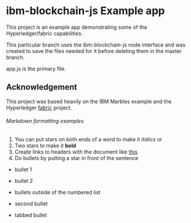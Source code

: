 # ibm-blockchain-js Example app

This project is an example app demonstrating some of the Hyperledger/fabric
capabilities.

This particular branch uses the ibm-blockchain-js node interface and was created
to save the files needed for it before deleting them in the master branch.

app.js is the primary file.


## Acknowledgement
This project was based heavily on the IBM Marbles example and the Hyperledger
 [fabric](https://github.com/hyperledger/fabric) project.

 ###### Markdown formatting examples
 1.  You can put stars on both ends of a word to make it *italics* or
 2.  Two stars to make it **bold**
 3.  Create links to headers with the document like [this](#Setting-up-testing-blockchain)
 4.  Do bullets by putting a star in front of the sentence
*  bullet 1
*  bullet 2


*  bullets outside of the numbered list
*  second bullet
  * tabbed bullet
